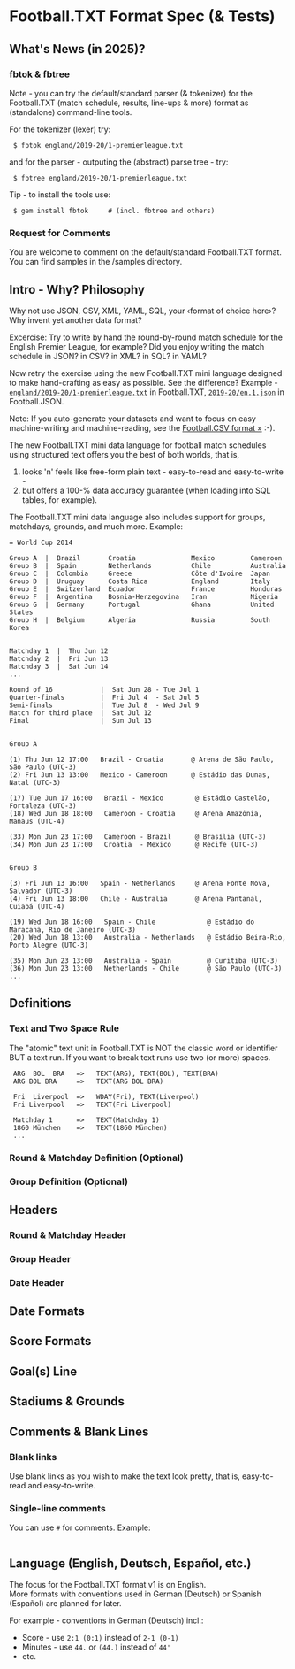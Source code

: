 # Football.TXT Format Spec (& Tests)


## What's News (in 2025)?

###  fbtok & fbtree

Note - you can try the default/standard parser (& tokenizer) for the
Football.TXT (match schedule, results, line-ups & more) 
format as (standalone) command-line tools.

For the tokenizer (lexer) try:

     $ fbtok england/2019-20/1-premierleague.txt

and for the parser - outputing the (abstract) parse tree - try:

     $ fbtree england/2019-20/1-premierleague.txt


Tip - to install the tools use:

     $ gem install fbtok     # (incl. fbtree and others)


###  Request for Comments

You are welcome to comment on the default/standard Football.TXT format.
You can find samples in the /samples directory.



## Intro - Why? Philosophy

Why not use JSON, CSV, XML, YAML, SQL, your ‹format of choice here›?
Why invent yet another data format?

Excercise: Try to write by hand the round-by-round match schedule
for the English Premier League, for example?
Did you enjoy writing the match schedule in JSON? in CSV? in XML? in SQL? in YAML?

Now retry the exercise using the new Football.TXT mini language designed to make hand-crafting
as easy as possible. See the difference?  Example - [`england/2019-20/1-premierleague.txt`](https://github.com/openfootball/england/blob/master/2019-20/1-premierleague.txt) in Football.TXT, [`2019-20/en.1.json`](https://github.com/openfootball/football.json/blob/master/2019-20/en.1.json) in Football.JSON.


Note: If you auto-generate your datasets and want to focus on
easy machine-writing and machine-reading, 
see the [Football.CSV format »](https://footballcsv.github.io/spec/) :-).


The new Football.TXT mini data language for football match schedules using structured text
offers you the best of both worlds, that is,
1) looks 'n' feels like free-form plain text - easy-to-read and easy-to-write -
2) but offers a 100-% data accuracy guarantee (when loading into SQL tables, for example).

The Football.TXT mini data language also includes
support for groups, matchdays, grounds, and much more. Example:



```
= World Cup 2014

Group A  |  Brazil       Croatia              Mexico         Cameroon
Group B  |  Spain        Netherlands          Chile          Australia
Group C  |  Colombia     Greece               Côte d'Ivoire  Japan
Group D  |  Uruguay      Costa Rica           England        Italy
Group E  |  Switzerland  Ecuador              France         Honduras
Group F  |  Argentina    Bosnia-Herzegovina   Iran           Nigeria
Group G  |  Germany      Portugal             Ghana          United States
Group H  |  Belgium      Algeria              Russia         South Korea


Matchday 1  |  Thu Jun 12
Matchday 2  |  Fri Jun 13
Matchday 3  |  Sat Jun 14
...

Round of 16            |  Sat Jun 28 - Tue Jul 1
Quarter-finals         |  Fri Jul 4  - Sat Jul 5
Semi-finals            |  Tue Jul 8  - Wed Jul 9
Match for third place  |  Sat Jul 12
Final                  |  Sun Jul 13


Group A

(1) Thu Jun 12 17:00   Brazil - Croatia       @ Arena de São Paulo, São Paulo (UTC-3)
(2) Fri Jun 13 13:00   Mexico - Cameroon      @ Estádio das Dunas, Natal (UTC-3)

(17) Tue Jun 17 16:00   Brazil - Mexico        @ Estádio Castelão, Fortaleza (UTC-3)
(18) Wed Jun 18 18:00   Cameroon - Croatia     @ Arena Amazônia, Manaus (UTC-4)

(33) Mon Jun 23 17:00   Cameroon - Brazil      @ Brasília (UTC-3)
(34) Mon Jun 23 17:00   Croatia  - Mexico      @ Recife (UTC-3)


Group B

(3) Fri Jun 13 16:00   Spain - Netherlands     @ Arena Fonte Nova, Salvador (UTC-3)
(4) Fri Jun 13 18:00   Chile - Australia       @ Arena Pantanal, Cuiabá (UTC-4)

(19) Wed Jun 18 16:00   Spain - Chile             @ Estádio do Maracanã, Rio de Janeiro (UTC-3)
(20) Wed Jun 18 13:00   Australia - Netherlands   @ Estádio Beira-Rio, Porto Alegre (UTC-3)

(35) Mon Jun 23 13:00   Australia - Spain         @ Curitiba (UTC-3)
(36) Mon Jun 23 13:00   Netherlands - Chile       @ São Paulo (UTC-3)
...
```



## Definitions


### Text and Two Space Rule

The "atomic" text unit in Football.TXT is NOT the classic word or identifier BUT
a text run.  If you want to break text runs use two (or more) spaces.

     ARG  BOL  BRA   =>   TEXT(ARG), TEXT(BOL), TEXT(BRA)
     ARG BOL BRA     =>   TEXT(ARG BOL BRA)

     Fri  Liverpool  =>   WDAY(Fri), TEXT(Liverpool)     
     Fri Liverpool   =>   TEXT(Fri Liverpool)

     Matchday 1      =>   TEXT(Matchday 1) 
     1860 München    =>   TEXT(1860 München)
     ...
     


### Round & Matchday Definition   (Optional)

### Group Definition  (Optional)



## Headers

### Round & Matchday Header

### Group Header

### Date Header


## Date Formats

## Score Formats


## Goal(s) Line


## Stadiums & Grounds 



## Comments & Blank Lines

### Blank links

Use blank links as you wish to make the text look pretty, that is, easy-to-read and easy-to-write.

### Single-line comments

You can use `#` for comments. Example:

```

```


## Language (English, Deutsch, Español, etc.)

The focus for the Football.TXT format v1 is on English.   
More formats with conventions used in German (Deutsch)
or Spanish (Español) are planned for later.


For example -  conventions in German (Deutsch) incl.:

-  Score    - use  `2:1 (0:1)` instead of `2-1 (0-1)`
-  Minutes  - use  `44.` or `(44.)`  instead of `44'`
-  etc.



